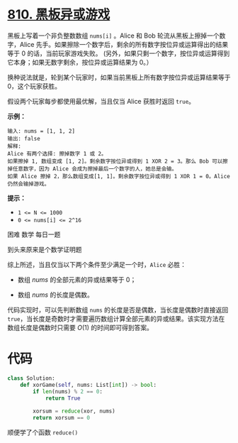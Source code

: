 <!--
 * @Description: 
 * @Autor: Au3C2
 * @Date: 2021-05-22 11:21:35
 * @LastEditors: Au3C2
 * @LastEditTime: 2021-05-22 12:29:30
-->
# [810. 黑板异或游戏](https://leetcode-cn.com/problems/chalkboard-xor-game/)

黑板上写着一个非负整数数组 `nums[i]` 。Alice 和 Bob 轮流从黑板上擦掉一个数字，Alice 先手。如果擦除一个数字后，剩余的所有数字按位异或运算得出的结果等于 0 的话，当前玩家游戏失败。 (另外，如果只剩一个数字，按位异或运算得到它本身；如果无数字剩余，按位异或运算结果为 0。）

换种说法就是，轮到某个玩家时，如果当前黑板上所有数字按位异或运算结果等于 0，这个玩家获胜。

假设两个玩家每步都使用最优解，当且仅当 Alice 获胜时返回 `true`。

 

**示例：**

```
输入: nums = [1, 1, 2]
输出: false
解释: 
Alice 有两个选择: 擦掉数字 1 或 2。
如果擦掉 1, 数组变成 [1, 2]。剩余数字按位异或得到 1 XOR 2 = 3。那么 Bob 可以擦掉任意数字，因为 Alice 会成为擦掉最后一个数字的人，她总是会输。
如果 Alice 擦掉 2，那么数组变成[1, 1]。剩余数字按位异或得到 1 XOR 1 = 0。Alice 仍然会输掉游戏。
```

 

**提示：**

-   `1 <= N <= 1000`
-   `0 <= nums[i] <= 2^16`

困难 数学 每日一题

到头来原来是个数学证明题

综上所述，当且仅当以下两个条件至少满足一个时，`Alice` 必胜：

- 数组 $nums$ 的全部元素的异或结果等于 0；

- 数组 $nums$ 的长度是偶数。

代码实现时，可以先判断数组 `nums` 的长度是否是偶数，当长度是偶数时直接返回 `true`，当长度是奇数时才需要遍历数组计算全部元素的异或结果。该实现方法在数组长度是偶数时只需要 $O(1)$ 的时间即可得到答案。

# 代码

```python
class Solution:
    def xorGame(self, nums: List[int]) -> bool:
        if len(nums) % 2 == 0:
            return True
        
        xorsum = reduce(xor, nums)
        return xorsum == 0
```

顺便学了个函数 `reduce()`

